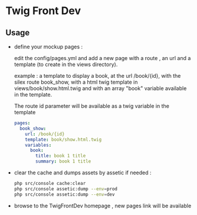 Twig Front Dev
==============

Usage
-------

* define your mockup pages :

  edit the config/pages.yml and add a new page with a route , an url and a template (to create in the views directory).

  example : a template to display a book, at the url /book/{id}, with the silex route book_show, 
  with a html twig template in views/book/show.html.twig and with an array "book" variable available in the template.

  The route id parameter will be available as a twig variable in the template

    ```yml
    pages:
      book_show:
        url: /book/{id}
        template: book/show.html.twig 
        variables:
          book:
            title: book 1 title
            summary: book 1 title
    ```

* clear the cache and dumps assets by assetic if needed :

    ```sh
    php src/console cache:clear
    php src/console assetic:dump --env=prod
    php src/console assetic:dump --env=dev
    ```

* browse to the TwigFrontDev homepage , new pages link will be available